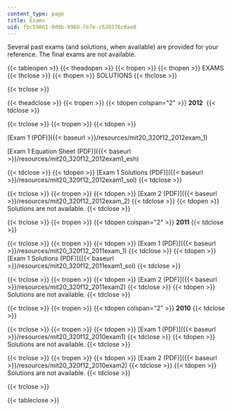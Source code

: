 ```yaml
---
content_type: page
title: Exams
uid: fbc59861-9d9b-9960-7e7e-c62d376c6ae8
---
```


Several past exams (and solutions, when available) are provided for your reference. The final exams are not available.

{{< tableopen >}}
{{< theadopen >}}
{{< tropen >}}
{{< thopen >}}
EXAMS
{{< thclose >}}
{{< thopen >}}
SOLUTIONS
{{< thclose >}}

{{< trclose >}}

{{< theadclose >}}
{{< tropen >}}
{{< tdopen colspan="2" >}}
**2012** 
{{< tdclose >}}

{{< trclose >}}
{{< tropen >}}
{{< tdopen >}}


[Exam 1 (PDF)]({{< baseurl >}}/resources/mit20_320f12_2012exam_1)

[Exam 1 Equation Sheet (PDF)]({{< baseurl >}}/resources/mit20_320f12_2012exam1_esh)


{{< tdclose >}}
{{< tdopen >}}
[Exam 1 Solutions (PDF)]({{< baseurl >}}/resources/mit20_320f12_2012exam1_sol)
{{< tdclose >}}

{{< trclose >}}
{{< tropen >}}
{{< tdopen >}}
[Exam 2 (PDF)]({{< baseurl >}}/resources/mit20_320f12_2012exam_2)
{{< tdclose >}}
{{< tdopen >}}
Solutions are not available.
{{< tdclose >}}

{{< trclose >}}
{{< tropen >}}
{{< tdopen colspan="2" >}}
**2011** 
{{< tdclose >}}

{{< trclose >}}
{{< tropen >}}
{{< tdopen >}}
[Exam 1 (PDF)]({{< baseurl >}}/resources/mit20_320f12_2011exam_1)
{{< tdclose >}}
{{< tdopen >}}
[Exam 1 Solutions (PDF)]({{< baseurl >}}/resources/mit20_320f12_2011exam1_sol)
{{< tdclose >}}

{{< trclose >}}
{{< tropen >}}
{{< tdopen >}}
[Exam 2 (PDF)]({{< baseurl >}}/resources/mit20_320f12_2011exam2)
{{< tdclose >}}
{{< tdopen >}}
Solutions are not available.
{{< tdclose >}}

{{< trclose >}}
{{< tropen >}}
{{< tdopen colspan="2" >}}
**2010** 
{{< tdclose >}}

{{< trclose >}}
{{< tropen >}}
{{< tdopen >}}
[Exam 1 (PDF)]({{< baseurl >}}/resources/mit20_320f12_2010exam1)
{{< tdclose >}}
{{< tdopen >}}
Solutions are not available.
{{< tdclose >}}

{{< trclose >}}
{{< tropen >}}
{{< tdopen >}}
[Exam 2 (PDF)]({{< baseurl >}}/resources/mit20_320f12_2010exam2)
{{< tdclose >}}
{{< tdopen >}}
Solutions are not available.
{{< tdclose >}}

{{< trclose >}}

{{< tableclose >}}